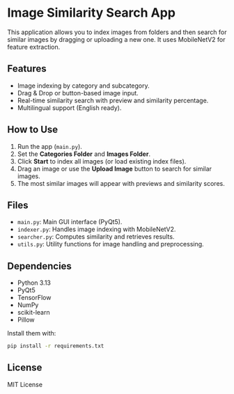 # Image Similarity Search App

This application allows you to index images from folders and then search for similar images by dragging or uploading a new one. It uses MobileNetV2 for feature extraction.

## Features

- Image indexing by category and subcategory.
- Drag & Drop or button-based image input.
- Real-time similarity search with preview and similarity percentage.
- Multilingual support (English ready).

## How to Use

1. Run the app (`main.py`).
2. Set the **Categories Folder** and **Images Folder**.
3. Click **Start** to index all images (or load existing index files).
4. Drag an image or use the **Upload Image** button to search for similar images.
5. The most similar images will appear with previews and similarity scores.

## Files

- `main.py`: Main GUI interface (PyQt5).
- `indexer.py`: Handles image indexing with MobileNetV2.
- `searcher.py`: Computes similarity and retrieves results.
- `utils.py`: Utility functions for image handling and preprocessing.

## Dependencies

- Python 3.13
- PyQt5
- TensorFlow
- NumPy
- scikit-learn
- Pillow

Install them with:

```bash
pip install -r requirements.txt
```

## License

MIT License
